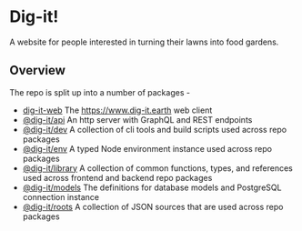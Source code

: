 # Dig-it!

A website for people interested in turning their lawns into food gardens.

## Overview

The repo is split up into a number of packages -

- [dig-it-web](apps/webs/) The https://www.dig-it.earth web client
- [@dig-it/api](packages/api/) An http server with GraphQL and REST endpoints
- [@dig-it/dev](packages/dev/) A collection of cli tools and build scripts used across repo packages
- [@dig-it/env](packages/env/) A typed Node environment instance used across repo packages
- [@dig-it/library](packages/library/) A collection of common functions, types, and references used across frontend and backend repo packages
- [@dig-it/models](packages/models/) The definitions for database models and PostgreSQL connection instance
- [@dig-it/roots](packages/roots/) A collection of JSON sources that are used across repo packages
